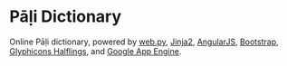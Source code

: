 # Pāḷi Dictionary

Online Pāḷi dictionary, powered by [web.py](http://webpy.org/),
[Jinja2](http://jinja.pocoo.org/),
[AngularJS](http://angularjs.org/),
[Bootstrap](http://twitter.github.com/bootstrap/),
[Glyphicons Halflings](http://glyphicons.com/),
and [Google App Engine](https://developers.google.com/appengine/).

